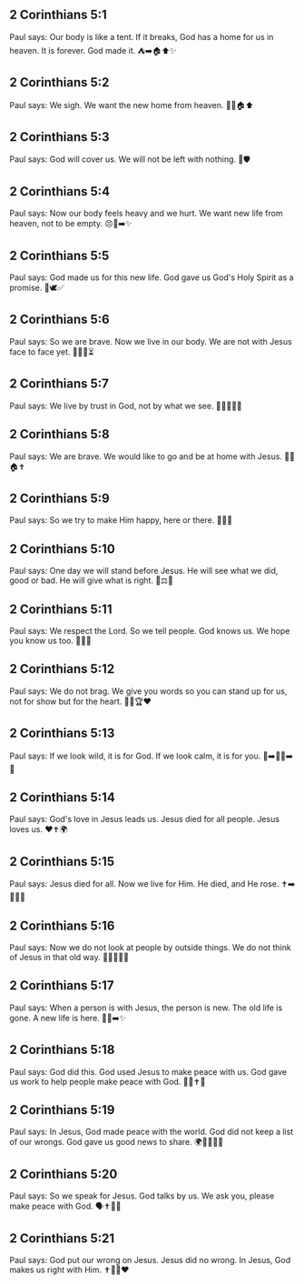 ## 2 Corinthians 5:1
Paul says: Our body is like a tent. If it breaks, God has a home for us in heaven. It is forever. God made it. ⛺️➡️🏠⬆️✨
## 2 Corinthians 5:2
Paul says: We sigh. We want the new home from heaven. 😮‍💨🏠⬆️
## 2 Corinthians 5:3
Paul says: God will cover us. We will not be left with nothing. 🧥🛡️
## 2 Corinthians 5:4
Paul says: Now our body feels heavy and we hurt. We want new life from heaven, not to be empty. 😣🎒➡️✨
## 2 Corinthians 5:5
Paul says: God made us for this new life. God gave us God's Holy Spirit as a promise. 🙌🕊️✅
## 2 Corinthians 5:6
Paul says: So we are brave. Now we live in our body. We are not with Jesus face to face yet. 💪🏽👤⏳
## 2 Corinthians 5:7
Paul says: We live by trust in God, not by what we see. 🚶‍♂️🙏👀❌
## 2 Corinthians 5:8
Paul says: We are brave. We would like to go and be at home with Jesus. 💪🏽🏠✝️
## 2 Corinthians 5:9
Paul says: So we try to make Him happy, here or there. 🎯😊🙏
## 2 Corinthians 5:10
Paul says: One day we will stand before Jesus. He will see what we did, good or bad. He will give what is right. 👑⚖️👣
## 2 Corinthians 5:11
Paul says: We respect the Lord. So we tell people. God knows us. We hope you know us too. 🙏📣💬
## 2 Corinthians 5:12
Paul says: We do not brag. We give you words so you can stand up for us, not for show but for the heart. 🙅‍♂️🏆❤️
## 2 Corinthians 5:13
Paul says: If we look wild, it is for God. If we look calm, it is for you. 🤪➡️🙏🙂➡️🫶
## 2 Corinthians 5:14
Paul says: God's love in Jesus leads us. Jesus died for all people. Jesus loves us. ❤️✝️🌍
## 2 Corinthians 5:15
Paul says: Jesus died for all. Now we live for Him. He died, and He rose. ✝️➡️🫶🙏✨
## 2 Corinthians 5:16
Paul says: Now we do not look at people by outside things. We do not think of Jesus in that old way. 👀❌🧍‍♂️💖
## 2 Corinthians 5:17
Paul says: When a person is with Jesus, the person is new. The old life is gone. A new life is here. 🌱🚪➡️✨
## 2 Corinthians 5:18
Paul says: God did this. God used Jesus to make peace with us. God gave us work to help people make peace with God. 🙌🤝✝️🫶
## 2 Corinthians 5:19
Paul says: In Jesus, God made peace with the world. God did not keep a list of our wrongs. God gave us good news to share. 🌍🤝📝❌📣
## 2 Corinthians 5:20
Paul says: So we speak for Jesus. God talks by us. We ask you, please make peace with God. 🗣️✝️🙏🤝
## 2 Corinthians 5:21
Paul says: God put our wrong on Jesus. Jesus did no wrong. In Jesus, God makes us right with Him. ✝️🔁✅❤️
